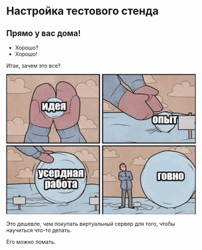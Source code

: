 # Настройка тестового стенда
## Прямо у вас дома!
- Хорошо?
- Хорошо!

Итак, зачем это все?

![Зачем это всё?](./img/000why.jpg)

Это дешевле, чем покупать виртуальный сервер для того, чтобы научиться что-то делать.

Его можно ломать.

